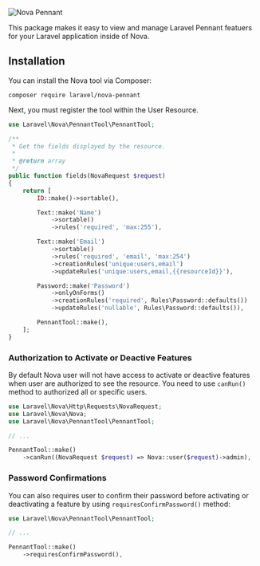 ![Nova Pennant](https://banners.beyondco.de/Nova%20Pennant.png?theme=light&packageManager=composer+require&packageName=laravel%2Fnova-pennant&pattern=cage&style=style_1&description=A+Pennant+Resource+Tool+for+Laravel+Nova&md=1&showWatermark=0&fontSize=100px&images=https%3A%2F%2Flaravel.com%2Fimg%2Flogomark.min.svg)

This package makes it easy to view and manage Laravel Pennant featuers for your Laravel application inside of Nova.

## Installation

You can install the Nova tool via Composer:

```shell
composer require laravel/nova-pennant
```

Next, you must register the tool within the User Resource.

```php
use Laravel\Nova\PennantTool\PennantTool;

/**
 * Get the fields displayed by the resource.
 *
 * @return array
 */
public function fields(NovaRequest $request)
{
    return [
        ID::make()->sortable(),

        Text::make('Name')
            ->sortable()
            ->rules('required', 'max:255'),

        Text::make('Email')
            ->sortable()
            ->rules('required', 'email', 'max:254')
            ->creationRules('unique:users,email')
            ->updateRules('unique:users,email,{{resourceId}}'),

        Password::make('Password')
            ->onlyOnForms()
            ->creationRules('required', Rules\Password::defaults())
            ->updateRules('nullable', Rules\Password::defaults()),

        PennantTool::make(),
    ];
}
```

### Authorization to Activate or Deactive Features

By default Nova user will not have access to activate or deactive features when user are authorized to see the resource. You need to use `canRun()` method to authorized all or specific users.

```php
use Laravel\Nova\Http\Requests\NovaRequest;
use Laravel\Nova\Nova;
use Laravel\Nova\PennantTool\PennantTool;

// ...

PennantTool::make()
    ->canRun((NovaRequest $request) => Nova::user($request)->admin),
```

### Password Confirmations

You can also requires user to confirm their password before activating or deactivating a feature by using `requiresConfirmPassword()` method:

```php
use Laravel\Nova\PennantTool\PennantTool;

// ...

PennantTool::make()
    ->requiresConfirmPassword(),
```
